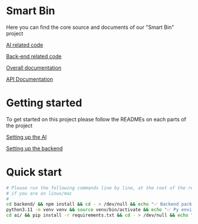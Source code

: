 # Smart Bin

Here you can find the core source and documents of our "Smart Bin" project

[AI related code](./ai)

[Back-end related code](./backend)

[Overall documentation](./doc)

[API Documentation](http://localhost:3000/documentation)

# Getting started

To get started on this project please follow the READMEs on each parts of the project

[Setting up the AI](./ai/README.md)

[Setting up the backend](./backend/README.md)

# Quick start

```bash
# Please run the following commands line by line, at the root of the repo
# if you are on linux/mac
#
cd backend/ && npm install && cd - > /dev/null && echo "✅ Backend packages installed"
python3.11 -m venv venv && source venv/bin/activate && echo "✅ Py environment setup successful"
cd ai/ && pip install -r requirements.txt && cd - > /dev/null && echo "✅ Python packages installed successfully"
```
